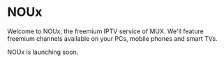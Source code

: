 # NOUx
Welcome to NOUx, the freemium IPTV service of MUX. We'll feature freemium channels available on your PCs, mobile phones and smart TVs.

NOUx is launching soon.

